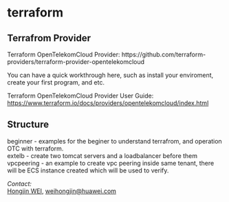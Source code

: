 # terraform

<h2>Terrafrom Provider</h2>
Terraform OpenTelekomCloud Provider: 	
https://github.com/terraform-providers/terraform-provider-opentelekomcloud 

You can have a quick workthrough here, such as install your enviroment, create your first program, and etc.

Terraform OpenTelekomCloud Provider User Guide:
https://www.terraform.io/docs/providers/opentelekomcloud/index.html



<h2>Structure</h2>

beginner - examples for the beginer to understand terrafrom, and operation OTC with terraform.<br>
extelb - create two tomcat servers and a loadbalancer before them <br>
vpcpeering - an example to create vpc peering inside same tenant, there will be ECS instance created which will be used to verify. 

*Contact:*<br/>
[Hongjin WEI](https://github.com/weihj1999), weihongjin@huawei.com

